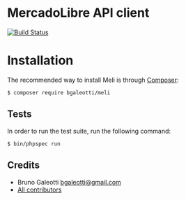 # MercadoLibre API client

[![Build Status](https://travis-ci.org/bgaleotti/meli.svg)](https://travis-ci.org/bgaleotti/meli)

# Installation

The recommended way to install Meli is through
[Composer](http://getcomposer.org):

```
$ composer require bgaleotti/meli
```

## Tests

In order to run the test suite, run the following command:

```
$ bin/phpspec run
```

## Credits

* Bruno Galeotti <bgaleotti@gmail.com>
* [All contributors](https://github.com/bgaleotti/meli/contributors)
